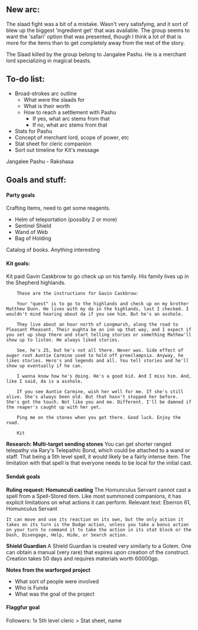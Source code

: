 
## New arc: 
The slaad fight was a bit of a mistake. Wasn't very satisfying, and it sort of blew up the biggest 'ingredient get' that was available. The group seems to want the 'safari' option that was presented, though I think a lot of that is more for the items than to get completely away from the rest of the story. 

The Slaad killed by the group belong to Jangalee Pashu. He is a merchant lord specializing in magical beasts. 

## To-do list:
* Broad-strokes arc outline 
    * What were the slaads for
    * What is their worth 
    * How to reach a settlement with Pashu
        * If yes, what arc stems from that 
        * If no, what arc stems from that 
* Stats for Pashu 
* Concept of merchant lord, scope of power, etc
* Stat sheet for cleric companion
* Sort out timeline for Kit's message



Jangalee Pashu - Rakshasa 

## Goals and stuff: 



#### Party goals
Crafting items, need to get some reagents. 
* Helm of teleportation (possibly 2 or more) 
* Sentinel Shield 
* Wand of Web 
* Bag of Holding

Catalog of books. Anything interesting

#### Kit goals: 
Kit paid Gavin Caskbrow to go check up on his family. His family lives up in the Shepherd highlands.

```
    These are the instructions for Gavin Caskbrow:

    Your "quest" is to go to the highlands and check up on my brother Matthew Dunn. He lives with my da in the highlands, last I checked. I wouldn't mind hearing about da if you see him. But he's an asshole.

    They live about an hour north of Longmarsh, along the road to Pleasant Pheasant. Their oughta be an inn up that way, and I expect if you set up shop there and start telling stories or something Mathew'll show up to listen. He always liked stories.

    See, he's 25, but he's not all there. Never was. Side effect of auger root Auntie Carmine used to hold off preeclampsia. Anyway, he likes stories. Hero's and legends and all. You tell stories and he'll show up eventually if he can.

    I wanna know how he's doing. He's a good kid. And I miss him. And, like I said, da is a asshole.

    If you see Auntie Carmine, wish her well for me. If she's still alive. She's always been old. But that hasn't stopped her before. She's got the touch. Not like you and me. Different. I'll be damned if the reaper's caught up with her yet.

    Ping me on the stones when you get there. Good luck. Enjoy the road.

    Kit
```

**Research: Multi-target sending stones** 
You can get shorter ranged telepathy via Rary's Telepathic Bond, which could be attached to a wand or staff. That being a 5th level spell, it would likely be a fairly intense item. The limitation with that spell is that everyone needs to be local for the initial cast.  



#### Sendak goals 
**Ruling request: Homunculi casting**
The Homunculus Servant cannot cast a spell from a Spell-Stored item. Like most summoned companions, it has explicit limitations on what actions it can perform.
Relevant text: Eberron 61, Homunculus Servant  
```
It can move and use its reaction on its own, but the only action it takes on its turn is the Dodge action, unless you take a bonus action on your turn to command it to take the action in its stat block or the Dash, Disengage, Help, Hide, or Search action. 
```

**Shield Guardian**
A Shield Guardian is created very similarly to a Golem. One can obtain a manual (very rare) that expires upon creation of the construct. Creation takes 50 days and requires materials worth 60000gp.

**Notes from the warforged project** 
* What sort of people were involved 
* Who is Funda
* What was the goal of the project


#### Flaggfur goal 
Followers: 1x 5th level cleric
    > Stat sheet, name









